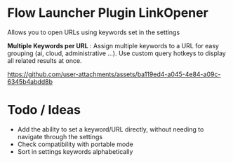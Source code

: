 # Flow Launcher Plugin LinkOpener

Allows you to open URLs using keywords set in the settings

**Multiple Keywords per URL** : Assign multiple keywords to a URL for easy grouping (ai, cloud, administrative ...). Use custom query hotkeys to display all related results at once.


https://github.com/user-attachments/assets/ba119ed4-a045-4e84-a09c-6345b4abdd8b

# Todo / Ideas

- Add the ability to set a keyword/URL directly, without needing to navigate through the settings
- Check compatibility with portable mode
- Sort in settings keywords alphabetically
